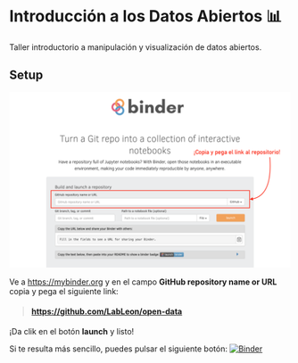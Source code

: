# Introducción a los Datos Abiertos 📊

Taller introductorio a manipulación y visualización de datos abiertos.


## Setup

![binder](img/binder.png)

Ve a <https://mybinder.org> y en el campo **GitHub repository name or URL** copia y pega el siguiente link:

> #### <https://github.com/LabLeon/open-data>

¡Da clik en el botón **launch** y listo!

Si te resulta más sencillo, puedes pulsar el siguiente botón: [![Binder](https://mybinder.org/badge_logo.svg)](https://mybinder.org/v2/gh/LabLeon/open-data/master)

<!--
## Visualizaciones

A continuación puedes ver algunas de las visualizaciones generadas:

### Puntos de conectividad en la ciudad 1 – OpenStreetMap
<iframe width="100%" height="500" src="OpenStreetMap_puntos.html" frameborder="0" allowfullscreen></iframe>
<br><br><br>

### Puntos de conectividad en la ciudad 2 – Watercolor
<iframe width="100%" height="500" src="Stame_Watercolor_puntos.html" frameborder="0" allowfullscreen></iframe>
<br><br><br>

### Población atendida por punto de conectividad 1 – Toner
<iframe width="100%" height="500" src="Stamen_Toner_puntos.html" frameborder="0" allowfullscreen></iframe>
<br><br><br>

### Población atendida por punto de conectividad 2 – Dark Matter
<iframe width="100%" height="500" src="CartoDB_dark_matter_puntos.html" frameborder="0" allowfullscreen></iframe>
<br><br><br>

### Población atendida por punto de conectividad 2 – Positron
<iframe width="100%" height="500" src="CardtoDB_positron_puntos.html" frameborder="0" allowfullscreen></iframe>
<br><br><br>
-->
